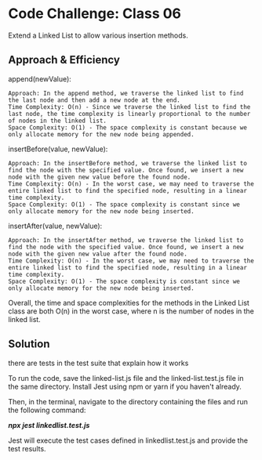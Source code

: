 # Code Challenge: Class 06 
Extend a Linked List to allow various insertion methods.

## Approach & Efficiency
append(newValue):

    Approach: In the append method, we traverse the linked list to find the last node and then add a new node at the end.
    Time Complexity: O(n) - Since we traverse the linked list to find the last node, the time complexity is linearly proportional to the number of nodes in the linked list.
    Space Complexity: O(1) - The space complexity is constant because we only allocate memory for the new node being appended.

insertBefore(value, newValue):

    Approach: In the insertBefore method, we traverse the linked list to find the node with the specified value. Once found, we insert a new node with the given new value before the found node.
    Time Complexity: O(n) - In the worst case, we may need to traverse the entire linked list to find the specified node, resulting in a linear time complexity.
    Space Complexity: O(1) - The space complexity is constant since we only allocate memory for the new node being inserted.

insertAfter(value, newValue):

    Approach: In the insertAfter method, we traverse the linked list to find the node with the specified value. Once found, we insert a new node with the given new value after the found node.
    Time Complexity: O(n) - In the worst case, we may need to traverse the entire linked list to find the specified node, resulting in a linear time complexity.
    Space Complexity: O(1) - The space complexity is constant since we only allocate memory for the new node being inserted.

Overall, the time and space complexities for the methods in the Linked List class are both O(n) in the worst case, where n is the number of nodes in the linked list.

## Solution

there are tests in the test suite that explain how it works

To run the code, save the linked-list.js file and the linked-list.test.js file in the same directory. Install Jest using npm or yarn if you haven't already.

Then, in the terminal, navigate to the directory containing the files and run the following command:

***npx jest linkedlist.test.js***

Jest will execute the test cases defined in linkedlist.test.js and provide the test results.